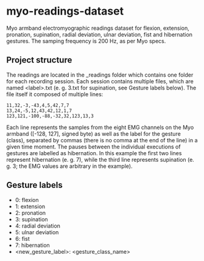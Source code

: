 # myo-readings-dataset #
Myo armband electromyographic readings dataset for flexion, extension, pronation, supination, radial deviation, ulnar deviation, fist and hibernation gestures. The samping frequency is 200 Hz, as per Myo specs.

## Project structure ##
The readings are located in the _readings folder which contains one folder for each recording session.
Each session contains multiple files, which are named &lt;label&gt;.txt (e. g. 3.txt for supination, see Gesture labels below).
The file itself it composed of multiple lines:

    11,32,-3,-43,4,5,42,7,7
    13,24,-5,12,43,42,12,1,7
    123,121,-100,-88,-32,32,123,13,3
	
Each line represents the samples from the eight EMG channels on the Myo armband ([-128, 127], signed byte) as well as the label for the gesture (class), separated by commas (there is no comma at the end of the line) in a given time moment. The pauses between the individual executions of gestures are labelled as hibernation. In this example the first two lines represent hibernation (e. g. 7), while the third line represents supination (e. g. 3; the EMG values are arbitrary in the example).

## Gesture labels ##
* 0: flexion
* 1: extension
* 2: pronation
* 3: supination
* 4: radial deviation
* 5: ulnar deviation
* 6: fist
* 7: hibernation
* <new_gesture_label>: <gesture_class_name>


